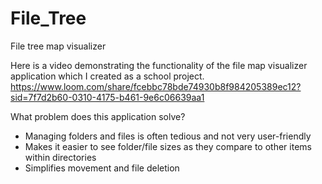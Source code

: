 # File_Tree
File tree map visualizer

Here is a video demonstrating the functionality of the file map visualizer application which I created as a school project. 
https://www.loom.com/share/fcebbc78bde74930b8f984205389ec12?sid=7f7d2b60-0310-4175-b461-9e6c06639aa1

What problem does this application solve?
- Managing folders and files is often tedious and not very user-friendly
- Makes it easier to see folder/file sizes as they compare to other items within directories
- Simplifies movement and file deletion

